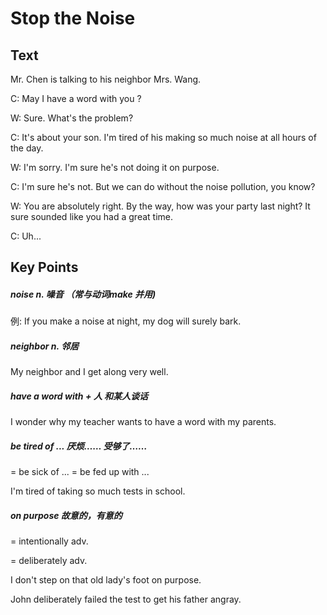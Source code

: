# Stop the Noise

## Text

Mr. Chen is talking to his neighbor Mrs. Wang.

C: May I have a word with you ?

W: Sure. What's the problem?

C: It's about your son. I'm tired of his making so much noise at all hours of the day.

W: I'm sorry. I'm sure he's not doing it on purpose.

C: I'm sure he's not. But we can do without the noise pollution, you know?

W: You are absolutely right. By the way, how was your party last night? It sure sounded like you had a great time.

C: Uh...

## Key Points

##### noise n. 噪音 （常与动词make 并用\)

例: If you make a noise at night, my dog will surely bark.

##### neighbor n. 邻居

My neighbor and I get along very well.

##### have a word with + 人 和某人谈话

I wonder why my teacher wants to have a word with my parents.

##### be tired of ... 厌烦…… 受够了……

= be sick of ...     = be fed up with ...

I'm tired of taking so much tests in school.

##### on purpose 故意的，有意的

= intentionally adv. 

= deliberately adv.

I don't step on that old lady's foot on purpose. 

John deliberately failed the test to get his father angray. 




